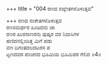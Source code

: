 +++
title = "004 ರಣದ ಸಙ್ಕೇತಗಳೊಳುತ್ಸವ"

+++
ರಣದ ಸಂಕೇತಗಳೊಳುತ್ಸವ  
ರಣಸಮರ್ಥರ ಹಿಂಡಿದನು ಚಾ  
ರಣರ ಖುರಸಾಣರನು ಪುಷ್ಕರ ವರ ನಿವಾಸಿಗಳ  
ಹಣಿದನಲ್ಲಿಂದಿತ್ತ ಮಿಗೆ ಪಡು  
ವಣ ದಿಗಂತದಲದಟರಸ ಪ  
ಟ್ಟಣದವರ ಪಂಚನದ ಭೂಮಿಯ ಭೂಮಿಪರ ಗೆಲಿದ     ॥4॥